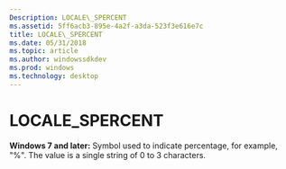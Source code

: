 ```yaml
---
Description: LOCALE\_SPERCENT
ms.assetid: 5ff6acb3-895e-4a2f-a3da-523f3e616e7c
title: LOCALE\_SPERCENT
ms.date: 05/31/2018
ms.topic: article
ms.author: windowssdkdev
ms.prod: windows
ms.technology: desktop
---
```


# LOCALE\_SPERCENT

**Windows 7 and later:** Symbol used to indicate percentage, for example, "%". The value is a single string of 0 to 3 characters.

 

 



